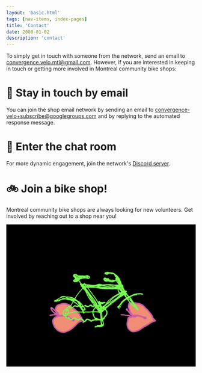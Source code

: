 ```yaml
---
layout: 'basic.html'
tags: [nav-items, index-pages]
title: 'Contact'
date: 2000-01-02
description: 'contact'
---
```


To simply get in touch with someone from the network, send an email to <a href="mailto:convergence.velo.mtl@gmail.com">convergence.velo.mtl@gmail.com</a>. However, if you are interested in keeping in touch or getting more involved in Montreal community bike shops:

# 📧 Stay in touch by email

You can join the shop email network by sending an email to <a href="mailto:convergence-velo+subscribe@googlegroups.com">convergence-velo+subscribe@googlegroups.com</a> and by replying to the automated response message.

# 💬 Enter the chat room

For more dynamic engagement, join the network's [Discord server](https://discord.gg/Y999xAWAXq).

# 🚲 Join a bike shop!

Montreal community bike shops are always looking for new volunteers. Get involved by reaching out to a shop near you!

<img src="/imgs/BIKE_ANIMATION.gif" alt="poster"></img>